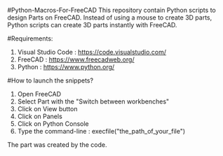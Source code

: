 #Python-Macros-For-FreeCAD
This repository contain Python scripts to design Parts on FreeCAD. Instead of using a mouse to create 3D parts, Python scripts can create 3D parts instantly with FreeCAD.

#Requirements:
1) Visual Studio Code : https://code.visualstudio.com/
2) FreeCAD : https://www.freecadweb.org/
3) Python : https://www.python.org/

#How to launch the snippets?
1) Open FreeCAD
2) Select Part with the "Switch between workbenches"
3) Click on View button
4) Click on Panels
5) Click on Python Console
6) Type the command-line : execfile("the_path_of_your_file")

The part was created by the code.
